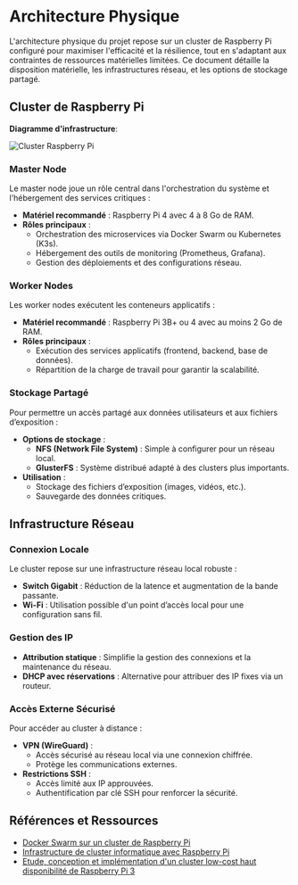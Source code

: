 # Architecture Physique

L'architecture physique du projet repose sur un cluster de Raspberry Pi configuré pour maximiser l'efficacité et la résilience, tout en s'adaptant aux contraintes de ressources matérielles limitées. Ce document détaille la disposition matérielle, les infrastructures réseau, et les options de stockage partagé.

## **Cluster de Raspberry Pi**

**Diagramme d'infrastructure**:

![Cluster Raspberry Pi](/img/doc/infra.png)

### **Master Node**

Le master node joue un rôle central dans l'orchestration du système et l'hébergement des services critiques :

- **Matériel recommandé** : Raspberry Pi 4 avec 4 à 8 Go de RAM.
- **Rôles principaux** :
  - Orchestration des microservices via Docker Swarm ou Kubernetes (K3s).
  - Hébergement des outils de monitoring (Prometheus, Grafana).
  - Gestion des déploiements et des configurations réseau.

### **Worker Nodes**

Les worker nodes exécutent les conteneurs applicatifs :

- **Matériel recommandé** : Raspberry Pi 3B+ ou 4 avec au moins 2 Go de RAM.
- **Rôles principaux** :
  - Exécution des services applicatifs (frontend, backend, base de données).
  - Répartition de la charge de travail pour garantir la scalabilité.

### **Stockage Partagé**

Pour permettre un accès partagé aux données utilisateurs et aux fichiers d’exposition :

- **Options de stockage** :
  - **NFS (Network File System)** : Simple à configurer pour un réseau local.
  - **GlusterFS** : Système distribué adapté à des clusters plus importants.
- **Utilisation** :
  - Stockage des fichiers d’exposition (images, vidéos, etc.).
  - Sauvegarde des données critiques.

## **Infrastructure Réseau**

### **Connexion Locale**

Le cluster repose sur une infrastructure réseau local robuste :

- **Switch Gigabit** : Réduction de la latence et augmentation de la bande passante.
- **Wi-Fi** : Utilisation possible d'un point d’accès local pour une configuration sans fil.

### **Gestion des IP**

- **Attribution statique** : Simplifie la gestion des connexions et la maintenance du réseau.
- **DHCP avec réservations** : Alternative pour attribuer des IP fixes via un routeur.

### **Accès Externe Sécurisé**

Pour accéder au cluster à distance :

- **VPN (WireGuard)** :
  - Accès sécurisé au réseau local via une connexion chiffrée.
  - Protège les communications externes.
- **Restrictions SSH** :
  - Accès limité aux IP approuvées.
  - Authentification par clé SSH pour renforcer la sécurité.

## **Références et Ressources**

- [Docker Swarm sur un cluster de Raspberry Pi](https://blog.raspot.in/fr/blog/side-project-mise-en-place-de-docker-swarm-sur-un-cluster-de-raspberry-pi?utm_source=chatgpt.com)
- [Infrastructure de cluster informatique avec Raspberry Pi](https://www.raspberrypi-france.fr/infrastructure-de-cluster-informatique-avec-raspberry-pi-elements-de-base-et-deploiement/?utm_source=chatgpt.com)
- [Etude, conception et implémentation d'un cluster low-cost haut disponibilité de Raspberry Pi 3](https://www.memoireonline.com/01/20/11481/Etude-conception-et-implementation-d-un-cluster-low-cost-haut-disponibilite-de-Raspberry-Pi-3.html?utm_source=chatgpt.com)

